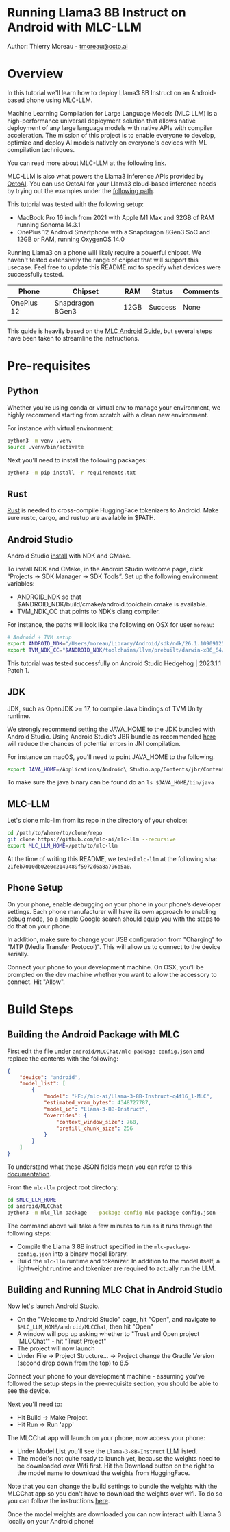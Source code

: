 # Running Llama3 8B Instruct on Android with MLC-LLM

Author: Thierry Moreau - tmoreau@octo.ai

# Overview
In this tutorial we'll learn how to deploy Llama3 8B Instruct on an Android-based phone using MLC-LLM.

Machine Learning Compilation for Large Language Models (MLC LLM) is a high-performance universal deployment solution that allows native deployment of any large language models with native APIs with compiler acceleration. The mission of this project is to enable everyone to develop, optimize and deploy AI models natively on everyone's devices with ML compilation techniques.

You can read more about MLC-LLM at the following [link](https://github.com/mlc-ai/mlc-llm).

MLC-LLM is also what powers the Llama3 inference APIs provided by [OctoAI](https://octo.ai/). You can use OctoAI for your Llama3 cloud-based inference needs by trying out the examples under the [following path](../../../llama_api_providers/OctoAI_API_examples/).

This tutorial was tested with the following setup:
* MacBook Pro 16 inch from 2021 with Apple M1 Max and 32GB of RAM running Sonoma 14.3.1
* OnePlus 12 Android Smartphone with a Snapdragon 8Gen3 SoC and 12GB or RAM, running OxygenOS 14.0

Running Llama3 on a phone will likely require a powerful chipset. We haven't tested extensively the range of chipset that will support this usecase. Feel free to update this README.md to specify what devices were successfully tested.

| Phone      | Chipset          | RAM  | Status  | Comments |
|------------|------------------|------|---------|----------|
| OnePlus 12 | Snapdragon 8Gen3 | 12GB | Success | None     |
|            |                  |      |         |          |

This guide is heavily based on the [MLC Android Guide](https://llm.mlc.ai/docs/deploy/android.html), but several steps have been taken to streamline the instructions.

# Pre-requisites

## Python

Whether you're using conda or virtual env to manage your environment, we highly recommend starting from scratch with a clean new environment.

For instance with virtual environment:
```bash
python3 -m venv .venv
source .venv/bin/activate
```

Next you'll need to install the following packages:
```bash
python3 -m pip install -r requirements.txt
```

## Rust

[Rust](https://www.rust-lang.org/tools/install) is needed to cross-compile HuggingFace tokenizers to Android.
Make sure rustc, cargo, and rustup are available in $PATH.


## Android Studio

Android Studio [install](https://developer.android.com/studio) with NDK and CMake.

To install NDK and CMake, in the Android Studio welcome page, click “Projects → SDK Manager → SDK Tools”. Set up the following environment variables:

* ANDROID_NDK so that $ANDROID_NDK/build/cmake/android.toolchain.cmake is available.
* TVM_NDK_CC that points to NDK’s clang compiler.

For instance, the paths will look like the following on OSX for user `moreau`:
```bash
# Android + TVM setup
export ANDROID_NDK="/Users/moreau/Library/Android/sdk/ndk/26.1.10909125"
export TVM_NDK_CC="$ANDROID_NDK/toolchains/llvm/prebuilt/darwin-x86_64/bin/aarch64-linux-android24-clang"
```

This tutorial was tested successfully on Android Studio Hedgehog | 2023.1.1 Patch 1.

## JDK

JDK, such as OpenJDK >= 17, to compile Java bindings of TVM Unity runtime.

We strongly recommend setting the JAVA_HOME to the JDK bundled with Android Studio. Using Android Studio’s JBR bundle as recommended [here](https://developer.android.com/build/jdks) will reduce the chances of potential errors in JNI compilation.

For instance on macOS, you'll need to point JAVA_HOME to the following.

```bash
export JAVA_HOME=/Applications/Android\ Studio.app/Contents/jbr/Contents/Home
```

To make sure the java binary can be found do an `ls $JAVA_HOME/bin/java`

## MLC-LLM

Let's clone mlc-llm from its repo in the directory of your choice:

```bash
cd /path/to/where/to/clone/repo
git clone https://github.com/mlc-ai/mlc-llm --recursive
export MLC_LLM_HOME=/path/to/mlc-llm
```

At the time of writing this README, we tested `mlc-llm` at the following sha: `21feb7010db02e0c2149489f5972d6a8a796b5a0`.

## Phone Setup

On your phone, enable debugging on your phone in your phone’s developer settings. Each phone manufacturer will have its own approach to enabling debug mode, so a simple Google search should equip you with the steps to do that on your phone.

In addition, make sure to change your USB configuration from "Charging" to "MTP (Media Transfer Protocol)". This will allow us to connect to the device serially.

Connect your phone to your development machine. On OSX, you'll be prompted on the dev machine whether you want to allow the accessory to connect. Hit "Allow".

# Build Steps

## Building the Android Package with MLC

First edit the file under `android/MLCChat/mlc-package-config.json` and replace the contents with the following:

```json
{
    "device": "android",
    "model_list": [
        {
            "model": "HF://mlc-ai/Llama-3-8B-Instruct-q4f16_1-MLC",
            "estimated_vram_bytes": 4348727787,
            "model_id": "Llama-3-8B-Instruct",
            "overrides": {
                "context_window_size": 768,
                "prefill_chunk_size": 256
            }
        }
    ]
}
```

To understand what these JSON fields mean you can refer to this [documentation](https://llm.mlc.ai/docs/deploy/android.html#step-2-build-runtime-and-model-libraries).


From the `mlc-llm` project root directory:

```bash
cd $MLC_LLM_HOME
cd android/MLCChat
python3 -m mlc_llm package  --package-config mlc-package-config.json --output dist
```

The command above will take a few minutes to run as it runs through the following steps:

* Compile the Llama 3 8B instruct specified in the `mlc-package-config.json` into a binary model library.
* Build the `mlc-llm` runtime and tokenizer. In addition to the model itself, a lightweight runtime and tokenizer are required to actually run the LLM.

## Building and Running MLC Chat in Android Studio

Now let's launch Android Studio.

* On the "Welcome to Android Studio" page, hit "Open", and navigate to `$MLC_LLM_HOME/android/MLCChat`, then hit "Open"
* A window will pop up asking whether to "Trust and Open project 'MLCChat'" - hit "Trust Project"
* The project will now launch
* Under File -> Project Structure... -> Project change the Gradle Version (second drop down from the top) to 8.5

Connect your phone to your development machine - assuming you've followed the setup steps in the pre-requisite section, you should be able to see the device.

Next you'll need to:

* Hit Build -> Make Project.
* Hit Run -> Run 'app'

The MLCChat app will launch on your phone, now access your phone:

* Under Model List you'll see the `Llama-3-8B-Instruct` LLM listed.
* The model's not quite ready to launch yet, because the weights need to be downloaded over Wifi first. Hit the Download button on the right to the model name to download the weights from HuggingFace.

Note that you can change the build settings to bundle the weights with the MLCChat app so you don't have to download the weights over wifi. To do so you can follow the instructions [here](https://llm.mlc.ai/docs/deploy/android.html#bundle-model-weights).

Once the model weights are downloaded you can now interact with Llama 3 locally on your Android phone!